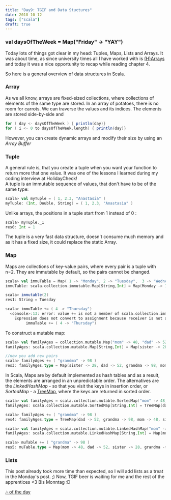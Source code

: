 ```yaml
---
title: "Day9: TGIF and Data Stuctures"
date: 2018-10-12
tags: ["scala"]
draft: true
---
```


### val daysOfTheWeek = Map("Friday" -> "YAY")

Today lots of things got clear in my head: Tuples, Maps, Lists and Arrays. It was about time, as since university times all I have worked with is [(H)Arrays](https://ciatastrophe.netlify.com/post/day7/) and today it was a nice opportunity to recap while reading chapter 4.

So here is a general overview of data structures in Scala.
### **Array**
As we all know, arrays are fixed-sized collections, where collections of elements of the same type are stored. In an array of potatoes, there is no room for carrots. We can traverse the values and its indices. The elements are stored side-by-side and

``` scala
for ( day <- daysOfTheWeek ) { println(day)}
for ( i <- 0 to daysOfTheWeek.length) { println(day)}
```
However, you can create dynamic arrays and modify their size by using an _Array Buffer_

### **Tuple**
A general rule is, that you create a tuple when you want your function to return more that one value. It was one of the lessons I learned during my coding interview at HolidayCheck!  
A tuple is an immutable sequence of values, that don't have to be of the same type:
``` scala
scala> val myTuple = ( 1, 2.3, "Anastasia" )
myTuple: (Int, Double, String) = ( 1, 2.3, "Anastasia" )
```
 Unlike arrays, the positions in a tuple start from 1 instead of 0 :
 ```scala
 scala> myTuple._1
 res0: Int = 1
 ```
 The tuple is a very fast data structure, doesn't consume much memory and as it has a fixed size, it could replace the static Array.

### **Map**
Maps are collections of key-value pairs, where every pair is a tuple with n=2. They are immutable by default, so the pairs cannot be changed.
```Scala
scala> val immuTable = Map( 1 -> "Monday", 2 -> "Tuesday",  3 -> "Wednesday")
immuTable: scala.collection.immutable.Map[String,Int] = Map(Monday -> 1, Tuesday -> 2, Wednesday -> 3)

scala> immutable(2)
res1: String = Tuesday

scala> immuTable += ( 4 -> "Thursday")
  <console>:13: error: value += is not a member of scala.collection.immutable.Map[Int,String]
    Expression does not convert to assignment because receiver is not assignable.
         immuTable += ( 4 -> "Thursday")
```

To construct a mutable map:
```Scala
scala> val familyAges = collection.mutable.Map("mom" -> 48, "dad" -> 52, "sister" -> 28)
familyAges: scala.collection.mutable.Map[String,Int] = Map(sister -> 28, dad -> 52, mom -> 48)

//now you add new pairs
scala> familyAges += ( "grandma" -> 98 )
res3: familyAges.type = Map(sister -> 28, dad -> 52, grandma -> 98, mom -> 48)
```
In Scala, Maps are by default implemented as hash tables and as a result, the elements are arranged in an unpredictable order. The alternatives are the _LinkedHashMap_ - so that you visit the keys in insertion order,  or _SortedMap_ - a [TreeMap](https://www.scala-lang.org/api/2.9.2/scala/collection/immutable/TreeMap.html), where the keys are returned in sorted order.

```Scala
scala> val familyAges = scala.collection.mutable.SortedMap("mom" -> 48, "dad" -> 52, "sister" -> 28)
familyAges: scala.collection.mutable.SortedMap[String,Int] = TreeMap(dad -> 52, mom -> 48, sister -> 28)

scala> familyAges += ( "grandma" -> 98 )
res4: familyAges.type = TreeMap(dad -> 52, grandma -> 98, mom -> 48, sister -> 28)

scala> val familyAges = scala.collection.mutable.LinkedHashMap("mom" -> 48, "dad" -> 52, "sister" -> 28)
familyAges: scala.collection.mutable.LinkedHashMap[String,Int] = Map(mom -> 48, dad -> 52, sister -> 28)

scala> muTable += ( "grandma" -> 98 )
res5: muTable.type = Map(mom -> 48, dad -> 52, sister -> 28, grandma -> 98)
```

### Lists

This post already took more time than expected, so I will add lists as a treat in the Monday's post. ;)
Now, TGIF beer is waiting for me and the rest of the apprentices <3
Bis Monntag :D

[🎶 of the day](https://www.youtube.com/watch?v=mGgMZpGYiy8)
